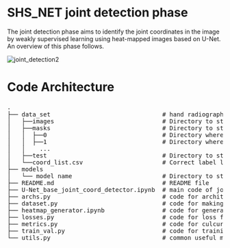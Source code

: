 # SHS_NET joint detection phase
The joint detection phase aims to identify the joint coordinates in the image by weakly supervised learning using heat-mapped images based on U-Net. An overview of this phase follows.

![joint_detection2](https://user-images.githubusercontent.com/80377824/171571670-1247f528-e6bf-451d-98e1-0bbd45195f6c.png)


# Code Architecture
<pre>
.　　
├── data_set                               # hand radiographs for training.   
│   ├──images                              # Directory to store hand radiographs generated by orientation model. Please copy the images generated in the output directory of orientation_phase to this directory.
│   ├──masks                               # Directory to store heatmaps generated by heatmap_generator.ipynb
│   │  ├──0                                # Directory where the heatmap image of joint number 0 (IP joint in this model) is stored
│   │  ├──1                                # Directory where the heatmap image of joint number 1 (PIP2 joint in this model) is stored
│   │    ...
│   ├──test                                # Directory to store hand radiographs for testing and each joint image that was cropped 
│   └──coord_list.csv                      # Correct label list of 15 joint coordinates for each hand radiograph. This list is used in heatmap_generator.ipynb to generate a heatmap from the joint coordinates                    
├── models                      
│   └── model name                         # Directory to store config, log and weight parameter files               
├── README.md                              # README file   
├── U-Net_base_joint_coord_detector.ipynb  # main code of joint detection phase  
├── archs.py                               # code for architecuture of U-Net  
├── dataset.py                             # code for making data-loader from images in hand_all_rotation dir and image_list_hand_ver3.csv  
├── heatmap_generator.ipynb                # code for generating heatmaps
├── losses.py                              # code for loss function  
├── metrics.py                             # code for culcurate SDR(Standard dimension ratio)
├── train_val.py                           # code for training and validation  
└── utils.py                               # common useful modules (to make scheduler, optimizer, label maker for training and validation etc.)  
</pre> 


